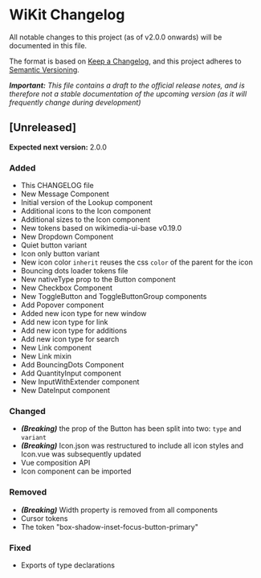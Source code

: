# WiKit Changelog

All notable changes to this project (as of v2.0.0 onwards) will be documented in this file.

The format is based on [Keep a Changelog](https://keepachangelog.com/en/1.0.0/),
and this project adheres to [Semantic Versioning](https://semver.org/spec/v2.0.0.html).

_**Important:** This file contains a draft to the official release notes, and is therefore
not a stable documentation of the upcoming version (as it will frequently change during
development)_

## [Unreleased]

**Expected next version:** 2.0.0

### Added

- This CHANGELOG file
- New Message Component
- Initial version of the Lookup component
- Additional icons to the Icon component
- Additional sizes to the Icon component
- New tokens based on wikimedia-ui-base v0.19.0
- New Dropdown Component
- Quiet button variant
- Icon only button variant
- New icon color `inherit` reuses the css `color` of the parent for the icon
- Bouncing dots loader tokens file
- New nativeType prop to the Button component
- New Checkbox Component
- New ToggleButton and ToggleButtonGroup components
- Add Popover component
- Added new icon type for new window
- Add new icon type for link
- Add new icon type for additions
- Add new icon type for search
- New Link component
- New Link mixin
- Add BouncingDots Component
- Add QuantityInput component
- New InputWithExtender component
- New DateInput component

### Changed

- _**(Breaking)**_ the prop of the Button has been split into two: `type` and `variant`
- _**(Breaking)**_ Icon.json was restructured to include all icon styles and Icon.vue was subsequently updated
- Vue composition API
- Icon component can be imported

### Removed

- _**(Breaking)**_ Width property is removed from all components
- Cursor tokens
- The token "box-shadow-inset-focus-button-primary" 

### Fixed

- Exports of type declarations
